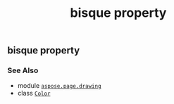 ﻿---
title: bisque property
second_title: Aspose.Page for Python via .NET API References
description: 
type: docs
weight: 190
url: /python-net/aspose.page.drawing/color/bisque/
is_root: false
---

## bisque property


### See Also
* module [`aspose.page.drawing`](../../)
* class [`Color`](/page/python-net/aspose.page.drawing/color)
